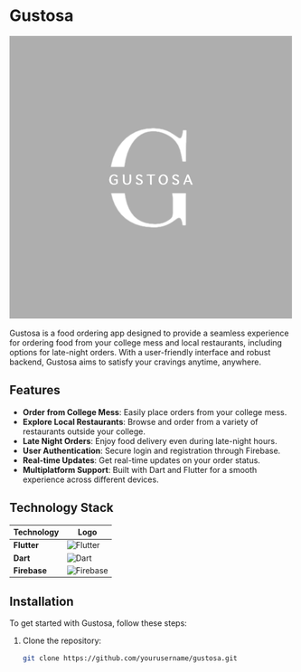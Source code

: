# Gustosa

![Gustosa Logo](download.png) <!-- Adjust path accordingly -->

Gustosa is a food ordering app designed to provide a seamless experience for ordering food from your college mess and local restaurants, including options for late-night orders. With a user-friendly interface and robust backend, Gustosa aims to satisfy your cravings anytime, anywhere.

## Features

- **Order from College Mess**: Easily place orders from your college mess.
- **Explore Local Restaurants**: Browse and order from a variety of restaurants outside your college.
- **Late Night Orders**: Enjoy food delivery even during late-night hours.
- **User Authentication**: Secure login and registration through Firebase.
- **Real-time Updates**: Get real-time updates on your order status.
- **Multiplatform Support**: Built with Dart and Flutter for a smooth experience across different devices.

## Technology Stack

| Technology | Logo |
|------------|------|
| **Flutter** | <img src="https://res.cloudinary.com/startup-grind/image/upload/c_fill,dpr_2.0,f_auto,g_center,h_1080,q_100,w_1080/v1/gcs/platform-data-dsc/events/Flutter%20Logo_SeIdDqv.png" alt="Flutter" width="50"/> |
| **Dart** | <img src="https://www.kindpng.com/picc/m/176-1766682_dart-programming-language-hd-png-download.png" alt="Dart" width="50"/> |
| **Firebase** | <img src="https://firebase.google.com/images/brand-guidelines/logo-logomark.png" alt="Firebase" width="50"/> |

## Installation

To get started with Gustosa, follow these steps:

1. Clone the repository:
   ```bash
   git clone https://github.com/yourusername/gustosa.git
